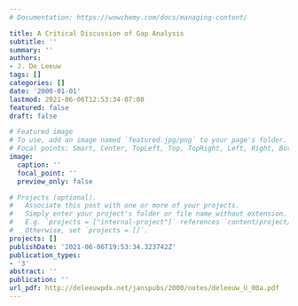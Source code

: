 ```yaml
---
# Documentation: https://wowchemy.com/docs/managing-content/

title: A Critical Discussion of Gap Analysis
subtitle: ''
summary: ''
authors:
- J. De Leeuw
tags: []
categories: []
date: '2000-01-01'
lastmod: 2021-06-06T12:53:34-07:00
featured: false
draft: false

# Featured image
# To use, add an image named `featured.jpg/png` to your page's folder.
# Focal points: Smart, Center, TopLeft, Top, TopRight, Left, Right, BottomLeft, Bottom, BottomRight.
image:
  caption: ''
  focal_point: ''
  preview_only: false

# Projects (optional).
#   Associate this post with one or more of your projects.
#   Simply enter your project's folder or file name without extension.
#   E.g. `projects = ["internal-project"]` references `content/project/deep-learning/index.md`.
#   Otherwise, set `projects = []`.
projects: []
publishDate: '2021-06-06T19:53:34.323742Z'
publication_types:
- '3'
abstract: ''
publication: ''
url_pdf: http://deleeuwpdx.net/janspubs/2000/notes/deleeuw_U_00a.pdf
---
```

